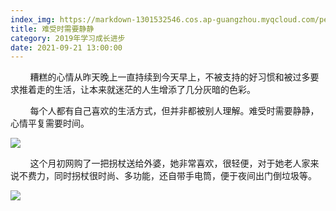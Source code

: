 ```yaml
---
index_img: https://markdown-1301532546.cos.ap-guangzhou.myqcloud.com/peipei_blog/20210921145833.jpeg
title: 难受时需要静静
category: 2019年学习成长进步
date: 2021-09-21 13:00:00
---
```


        糟糕的心情从昨天晚上一直持续到今天早上，不被支持的好习惯和被过多要求推着走的生活，让本来就迷茫的人生增添了几分灰暗的色彩。

        每个人都有自己喜欢的生活方式，但并非都被别人理解。难受时需要静静，心情平复需要时间。

![](https://markdown-1301532546.cos.ap-guangzhou.myqcloud.com/peipei_blog/20210921145833.jpeg)  

        这个月初网购了一把拐杖送给外婆，她非常喜欢，很轻便，对于她老人家来说不费力，同时拐杖很时尚、多功能，还自带手电筒，便于夜间出门倒垃圾等。

![](https://markdown-1301532546.cos.ap-guangzhou.myqcloud.com/peipei_blog/20210921145837.jpeg)